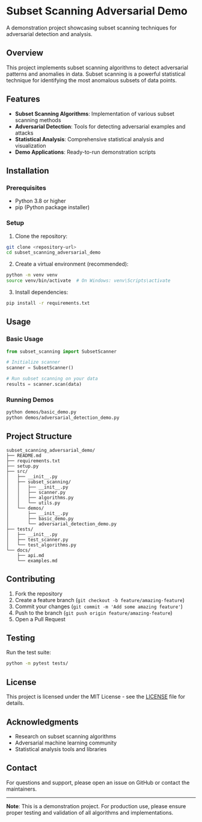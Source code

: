 # Subset Scanning Adversarial Demo

A demonstration project showcasing subset scanning techniques for adversarial detection and analysis.

## Overview

This project implements subset scanning algorithms to detect adversarial patterns and anomalies in data. Subset scanning is a powerful statistical technique for identifying the most anomalous subsets of data points.

## Features

- **Subset Scanning Algorithms**: Implementation of various subset scanning methods
- **Adversarial Detection**: Tools for detecting adversarial examples and attacks
- **Statistical Analysis**: Comprehensive statistical analysis and visualization
- **Demo Applications**: Ready-to-run demonstration scripts

## Installation

### Prerequisites

- Python 3.8 or higher
- pip (Python package installer)

### Setup

1. Clone the repository:
```bash
git clone <repository-url>
cd subset_scanning_adversarial_demo
```

2. Create a virtual environment (recommended):
```bash
python -m venv venv
source venv/bin/activate  # On Windows: venv\Scripts\activate
```

3. Install dependencies:
```bash
pip install -r requirements.txt
```

## Usage

### Basic Usage

```python
from subset_scanning import SubsetScanner

# Initialize scanner
scanner = SubsetScanner()

# Run subset scanning on your data
results = scanner.scan(data)
```

### Running Demos

```bash
python demos/basic_demo.py
python demos/adversarial_detection_demo.py
```

## Project Structure

```
subset_scanning_adversarial_demo/
├── README.md
├── requirements.txt
├── setup.py
├── src/
│   ├── __init__.py
│   ├── subset_scanning/
│   │   ├── __init__.py
│   │   ├── scanner.py
│   │   ├── algorithms.py
│   │   └── utils.py
│   └── demos/
│       ├── __init__.py
│       ├── basic_demo.py
│       └── adversarial_detection_demo.py
├── tests/
│   ├── __init__.py
│   ├── test_scanner.py
│   └── test_algorithms.py
└── docs/
    ├── api.md
    └── examples.md
```

## Contributing

1. Fork the repository
2. Create a feature branch (`git checkout -b feature/amazing-feature`)
3. Commit your changes (`git commit -m 'Add some amazing feature'`)
4. Push to the branch (`git push origin feature/amazing-feature`)
5. Open a Pull Request

## Testing

Run the test suite:

```bash
python -m pytest tests/
```

## License

This project is licensed under the MIT License - see the [LICENSE](LICENSE) file for details.

## Acknowledgments

- Research on subset scanning algorithms
- Adversarial machine learning community
- Statistical analysis tools and libraries

## Contact

For questions and support, please open an issue on GitHub or contact the maintainers.

---

**Note**: This is a demonstration project. For production use, please ensure proper testing and validation of all algorithms and implementations. 